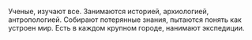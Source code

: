 Ученые, изучают все. Занимаются историей, архиологией, антропологией. Собирают потерянные знания, пытаются понять как устроен мир. Есть в каждом крупном городе, нанимают экспедиции. 
